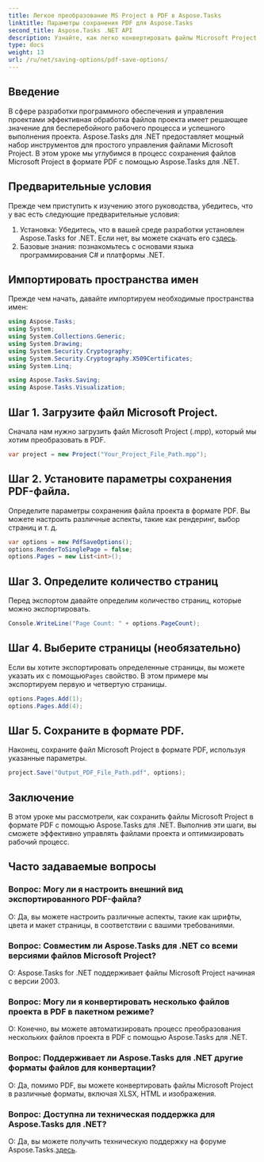 ```yaml
---
title: Легкое преобразование MS Project в PDF в Aspose.Tasks
linktitle: Параметры сохранения PDF для Aspose.Tasks
second_title: Aspose.Tasks .NET API
description: Узнайте, как легко конвертировать файлы Microsoft Project в PDF с помощью Aspose.Tasks для .NET. Улучшите рабочий процесс управления проектами.
type: docs
weight: 13
url: /ru/net/saving-options/pdf-save-options/
---
```

## Введение
В сфере разработки программного обеспечения и управления проектами эффективная обработка файлов проекта имеет решающее значение для бесперебойного рабочего процесса и успешного выполнения проекта. Aspose.Tasks для .NET предоставляет мощный набор инструментов для простого управления файлами Microsoft Project. В этом уроке мы углубимся в процесс сохранения файлов Microsoft Project в формате PDF с помощью Aspose.Tasks для .NET. 
## Предварительные условия
Прежде чем приступить к изучению этого руководства, убедитесь, что у вас есть следующие предварительные условия:
1.  Установка: Убедитесь, что в вашей среде разработки установлен Aspose.Tasks for .NET. Если нет, вы можете скачать его с[здесь](https://releases.aspose.com/tasks/net/).
2. Базовые знания: познакомьтесь с основами языка программирования C# и платформы .NET.

## Импортировать пространства имен
Прежде чем начать, давайте импортируем необходимые пространства имен:
```csharp
using Aspose.Tasks;
using System;
using System.Collections.Generic;
using System.Drawing;
using System.Security.Cryptography;
using System.Security.Cryptography.X509Certificates;
using System.Linq;

using Aspose.Tasks.Saving;
using Aspose.Tasks.Visualization;
```

## Шаг 1. Загрузите файл Microsoft Project.
Сначала нам нужно загрузить файл Microsoft Project (.mpp), который мы хотим преобразовать в PDF.
```csharp
var project = new Project("Your_Project_File_Path.mpp");
```
## Шаг 2. Установите параметры сохранения PDF-файла.
Определите параметры сохранения файла проекта в формате PDF. Вы можете настроить различные аспекты, такие как рендеринг, выбор страниц и т. д.
```csharp
var options = new PdfSaveOptions();
options.RenderToSinglePage = false;
options.Pages = new List<int>();
```
## Шаг 3. Определите количество страниц
Перед экспортом давайте определим количество страниц, которые можно экспортировать.
```csharp
Console.WriteLine("Page Count: " + options.PageCount);
```
## Шаг 4. Выберите страницы (необязательно)
 Если вы хотите экспортировать определенные страницы, вы можете указать их с помощью`Pages` свойство. В этом примере мы экспортируем первую и четвертую страницы.
```csharp
options.Pages.Add(1);
options.Pages.Add(4);
```
## Шаг 5. Сохраните в формате PDF.
Наконец, сохраните файл Microsoft Project в формате PDF, используя указанные параметры.
```csharp
project.Save("Output_PDF_File_Path.pdf", options);
```

## Заключение
В этом уроке мы рассмотрели, как сохранить файлы Microsoft Project в формате PDF с помощью Aspose.Tasks для .NET. Выполнив эти шаги, вы сможете эффективно управлять файлами проекта и оптимизировать рабочий процесс.
## Часто задаваемые вопросы
### Вопрос: Могу ли я настроить внешний вид экспортированного PDF-файла?
О: Да, вы можете настроить различные аспекты, такие как шрифты, цвета и макет страницы, в соответствии с вашими требованиями.
### Вопрос: Совместим ли Aspose.Tasks для .NET со всеми версиями файлов Microsoft Project?
О: Aspose.Tasks for .NET поддерживает файлы Microsoft Project начиная с версии 2003.
### Вопрос: Могу ли я конвертировать несколько файлов проекта в PDF в пакетном режиме?
О: Конечно, вы можете автоматизировать процесс преобразования нескольких файлов проекта в PDF с помощью Aspose.Tasks для .NET.
### Вопрос: Поддерживает ли Aspose.Tasks для .NET другие форматы файлов для конвертации?
О: Да, помимо PDF, вы можете конвертировать файлы Microsoft Project в различные форматы, включая XLSX, HTML и изображения.
### Вопрос: Доступна ли техническая поддержка для Aspose.Tasks для .NET?
 О: Да, вы можете получить техническую поддержку на форуме Aspose.Tasks.[здесь](https://forum.aspose.com/c/tasks/15).